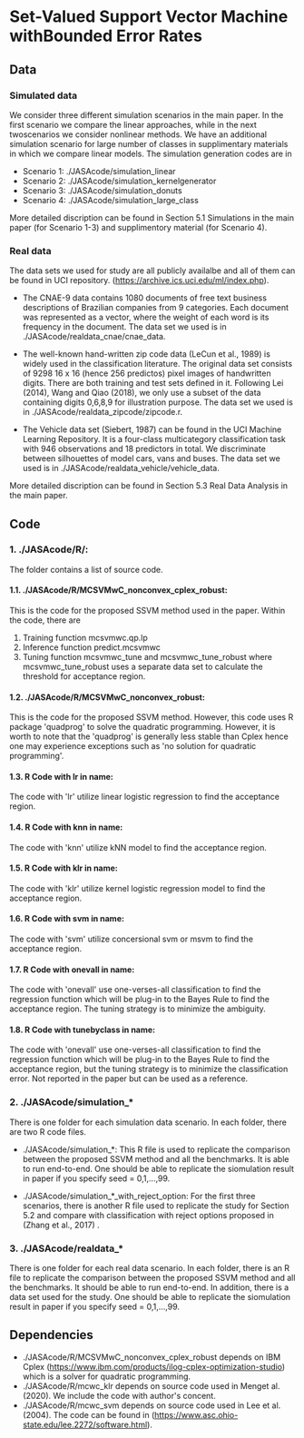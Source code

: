 # Set-Valued Support Vector Machine withBounded Error Rates

## Data
### Simulated data
We consider three different simulation scenarios in the main paper. In the first scenario we compare the linear approaches, while in the next twoscenarios we consider nonlinear methods. We have an additional simulation scenario for large number of classes in supplimentary materials in which we compare linear models. The simulation generation codes are in
* Scenario 1: ./JASAcode/simulation_linear
* Scenario 2: ./JASAcode/simulation_kernelgenerator
* Scenario 3: ./JASAcode/simulation_donuts
* Scenario 4: ./JASAcode/simulation_large_class

More detailed discription can be found in Section 5.1 Simulations in the main paper (for Scenario 1-3) and supplimentory material (for Scenario 4).

### Real data
The data sets we used for study are all publicly availalbe and all of them can be found in UCI repository. (https://archive.ics.uci.edu/ml/index.php). 

* The CNAE-9 data contains 1080 documents of free text business descriptions of Brazilian companies from 9 categories. Each document was represented as a vector, where the weight of each word is its frequency in the document. The data set we used is in ./JASAcode/realdata_cnae/cnae_data.

* The well-known hand-written zip code data  (LeCun et al., 1989) is widely used in the classification literature. The original data set consists of 9298 16 x 16 (hence 256 predictos) pixel images of handwritten digits. There are both training and test sets defined in it. Following Lei (2014), Wang and Qiao (2018), we only use a subset of the data containing digits 0,6,8,9 for illustration purpose. The data set we used is in ./JASAcode/realdata_zipcode/zipcode.r.

*  The Vehicle data set (Siebert, 1987) can be found in the UCI Machine Learning Repository. It is a four-class multicategory classification task with 946 observations and 18 predictors in total. We discriminate between silhouettes of model cars, vans and buses. The data set we used is in ./JASAcode/realdata_vehicle/vehicle_data.

More detailed discription can be found in Section 5.3 Real Data Analysis in the main paper.

## Code

### 1. ./JASAcode/R/: 
The folder contains a list of source code.

#### 1.1. ./JASAcode/R/MCSVMwC_nonconvex_cplex_robust: 
This is the code for the proposed SSVM method used in the paper. Within the code, there are
1) Training function mcsvmwc.qp.lp
2) Inference function predict.mcsvmwc
3) Tuning function mcsvmwc_tune and mcsvmwc_tune_robust where mcsvmwc_tune_robust uses a separate data set to calculate the threshold for acceptance region.

#### 1.2. ./JASAcode/R/MCSVMwC_nonconvex_robust: 
This is the code for the proposed SSVM method. However, this code uses R package 'quadprog' to solve the quadratic programming. However, it is worth to note that the 'quadprog' is generally less stable than Cplex hence one may experience exceptions such as 'no solution for quadratic programming'.

#### 1.3. R Code with lr in name: 
The code with 'lr' utilize linear logistic regression to find the acceptance region.
#### 1.4. R Code with knn in name: 
The code with 'knn' utilize kNN model to find the acceptance region.
#### 1.5. R Code with klr in name: 
The code with 'klr' utilize kernel logistic regression model to find the acceptance region.
#### 1.6. R Code with svm in name: 
The code with 'svm' utilize concersional svm or msvm to find the acceptance region.
#### 1.7. R Code with onevall in name: 
The code with 'onevall' use one-verses-all classification to find the regression function which will be plug-in to the Bayes Rule to find the acceptance region. The tuning strategy is to minimize the ambiguity. 
#### 1.8. R Code with tunebyclass in name: 
The code with 'onevall' use one-verses-all classification to find the regression function which will be plug-in to the Bayes Rule to find the acceptance region, but the tuning strategy is to minimize the classification error. Not reported in the paper but can be used as a reference.

### 2. ./JASAcode/simulation_* 
There is one folder for each simulation data scenario. In each folder, there are two R code files. 

* ./JASAcode/simulation_*: This R file is used to replicate the comparison between the proposed SSVM method and all the benchmarks. It is able to run end-to-end. One should be able to replicate the siomulation result in paper if you specify seed = 0,1,...,99.

* ./JASAcode/simulation_*_with_reject_option: For the first three scenarios, there is another R file used to replicate the study for Section 5.2 and compare with classification with reject options proposed in (Zhang et al., 2017) .

### 3. ./JASAcode/realdata_* 
There is one folder for each real data scenario. In each folder, there is an R file to replicate the comparison between the proposed SSVM method and all the benchmarks. It should be able to run end-to-end. In addition, there is a data set used for the study. One should be able to replicate the siomulation result in paper if you specify seed = 0,1,...,99.

## Dependencies
* ./JASAcode/R/MCSVMwC_nonconvex_cplex_robust depends on IBM Cplex (https://www.ibm.com/products/ilog-cplex-optimization-studio) which is a solver for quadratic programming. 
* ./JASAcode/R/mcwc_klr depends on source code used in Menget al. (2020). We include the code with author's concent.
* ./JASAcode/R/mcwc_svm depends on source code used in Lee et al. (2004). The code can be found in (https://www.asc.ohio-state.edu/lee.2272/software.html).
